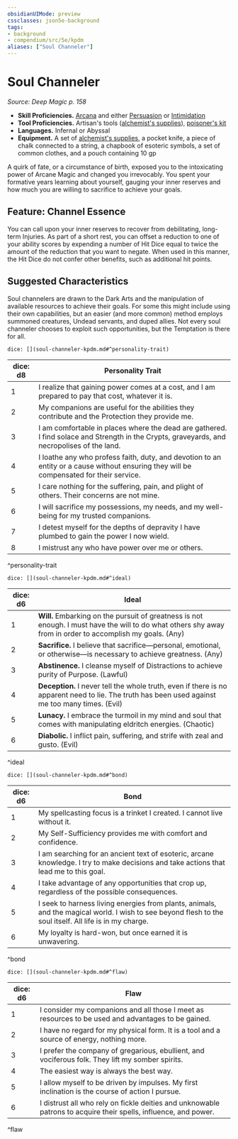 ```yaml
---
obsidianUIMode: preview
cssclasses: json5e-background
tags:
- background
- compendium/src/5e/kpdm
aliases: ["Soul Channeler"]
---
```

# Soul Channeler
*Source: Deep Magic p. 158*  

- **Skill Proficiencies.** [Arcana](/compendium/rules/skills.md#Arcana) and either [Persuasion](/compendium/rules/skills.md#Persuasion) or [Intimidation](/compendium/rules/skills.md#Intimidation)  
- **Tool Proficiencies.** Artisan's tools ([alchemist's supplies](compendium/items/alchemists-supplies.md)), [poisoner's kit](compendium/items/poisoners-kit.md)  
- **Languages.** Infernal or Abyssal  
- **Equipment.** A set of [alchemist's supplies](compendium/items/alchemists-supplies.md), a pocket knife, a piece of chalk connected to a string, a chapbook of esoteric symbols, a set of common clothes, and a pouch containing 10 gp  

A quirk of fate, or a circumstance of birth, exposed you to the intoxicating power of Arcane Magic and changed you irrevocably. You spent your formative years learning about yourself, gauging your inner reserves and how much you are willing to sacrifice to achieve your goals.

## Feature: Channel Essence

You can call upon your inner reserves to recover from debilitating, long-term Injuries. As part of a short rest, you can offset a reduction to one of your ability scores by expending a number of Hit Dice equal to twice the amount of the reduction that you want to negate. When used in this manner, the Hit Dice do not confer other benefits, such as additional hit points.

## Suggested Characteristics

Soul channelers are drawn to the Dark Arts and the manipulation of available resources to achieve their goals. For some this might include using their own capabilities, but an easier (and more common) method employs summoned creatures, Undead servants, and duped allies. Not every soul channeler chooses to exploit such opportunities, but the Temptation is there for all.

`dice: [](soul-channeler-kpdm.md#^personality-trait)`

| dice: d8 | Personality Trait |
|----------|-------------------|
| 1 | I realize that gaining power comes at a cost, and I am prepared to pay that cost, whatever it is. |
| 2 | My companions are useful for the abilities they contribute and the Protection they provide me. |
| 3 | I am comfortable in places where the dead are gathered. I find solace and Strength in the Crypts, graveyards, and necropolises of the land. |
| 4 | I loathe any who profess faith, duty, and devotion to an entity or a cause without ensuring they will be compensated for their service. |
| 5 | I care nothing for the suffering, pain, and plight of others. Their concerns are not mine. |
| 6 | I will sacrifice my possessions, my needs, and my well-being for my trusted companions. |
| 7 | I detest myself for the depths of depravity I have plumbed to gain the power I now wield. |
| 8 | I mistrust any who have power over me or others. |
^personality-trait

`dice: [](soul-channeler-kpdm.md#^ideal)`

| dice: d6 | Ideal |
|----------|-------|
| 1 | **Will.** Embarking on the pursuit of greatness is not enough. I must have the will to do what others shy away from in order to accomplish my goals. (Any) |
| 2 | **Sacrifice.** I believe that sacrifice—personal, emotional, or otherwise—is necessary to achieve greatness. (Any) |
| 3 | **Abstinence.** I cleanse myself of Distractions to achieve purity of Purpose. (Lawful) |
| 4 | **Deception.** I never tell the whole truth, even if there is no apparent need to lie. The truth has been used against me too many times. (Evil) |
| 5 | **Lunacy.** I embrace the turmoil in my mind and soul that comes with manipulating eldritch energies. (Chaotic) |
| 6 | **Diabolic.** I inflict pain, suffering, and strife with zeal and gusto. (Evil) |
^ideal

`dice: [](soul-channeler-kpdm.md#^bond)`

| dice: d6 | Bond |
|----------|------|
| 1 | My spellcasting focus is a trinket I created. I cannot live without it. |
| 2 | My Self-Sufficiency provides me with comfort and confidence. |
| 3 | I am searching for an ancient text of esoteric, arcane knowledge. I try to make decisions and take actions that lead me to this goal. |
| 4 | I take advantage of any opportunities that crop up, regardless of the possible consequences. |
| 5 | I seek to harness living energies from plants, animals, and the magical world. I wish to see beyond flesh to the soul itself. All life is in my charge. |
| 6 | My loyalty is hard-won, but once earned it is unwavering. |
^bond

`dice: [](soul-channeler-kpdm.md#^flaw)`

| dice: d6 | Flaw |
|----------|------|
| 1 | I consider my companions and all those I meet as resources to be used and advantages to be gained. |
| 2 | I have no regard for my physical form. It is a tool and a source of energy, nothing more. |
| 3 | I prefer the company of gregarious, ebullient, and vociferous folk. They lift my somber spirits. |
| 4 | The easiest way is always the best way. |
| 5 | I allow myself to be driven by impulses. My first inclination is the course of action I pursue. |
| 6 | I distrust all who rely on fickle deities and unknowable patrons to acquire their spells, influence, and power. |
^flaw